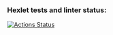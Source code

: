 ### Hexlet tests and linter status:
[![Actions Status](https://github.com/tarvarrs/python-project-83/actions/workflows/hexlet-check.yml/badge.svg)](https://github.com/tarvarrs/python-project-83/actions)